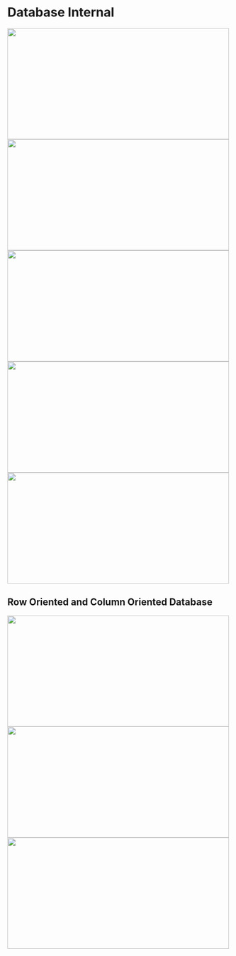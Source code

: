 # Database Internal

<img src="https://user-images.githubusercontent.com/7610065/169694797-cbea9605-b9c2-4b01-b57b-7e47fe4015cb.png" width="500" height="250">

<img src="https://user-images.githubusercontent.com/7610065/169694931-2264e841-7bc7-4973-8e6c-3e7de47b196c.png" width="500" height="250">

<img src="https://user-images.githubusercontent.com/7610065/169695052-ad97324c-ea14-458b-a54d-dfefbcee6e87.png" width="500" height="250">

<img src="https://user-images.githubusercontent.com/7610065/169695105-39524688-eb84-4892-8d9e-5e7345ffbbd7.png" width="500" height="250">

<img src="https://user-images.githubusercontent.com/7610065/169695156-c6f59b32-72a7-4cae-b979-8e29bed0cd10.png" width="500" height="250">

## Row Oriented and Column Oriented Database

<img src="https://user-images.githubusercontent.com/7610065/169696074-f2a2b51c-6b74-4904-9668-f6c52b6220fe.png" width="500" height="250">

<img src="https://user-images.githubusercontent.com/7610065/169697681-a0246aac-17b7-4a13-896b-887bcb0baccf.png" width="500" height="250">

<img src="https://user-images.githubusercontent.com/7610065/169697785-cbdc8a81-36a6-407b-b7ee-3a638e1c8335.png" width="500" height="250">

